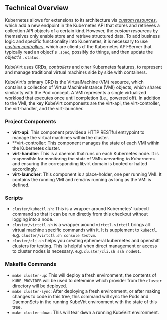## Technical Overview

Kubernetes allows for extensions to its architecture via
[*custom resources*]( https://Kubernetes.io/docs/concepts/extend-Kubernetes/api-extension/custom-resources/),
which add a new endpoint in the Kubernetes API that stores and retrieves a
collection API objects of a certain kind. However, the *custom resources*
by themselves only enable store and retrieve structured data. To add
business logic and specific functionality into Kubernetes, it is necessary
to use
[*custom controllers*]( https://Kubernetes.io/docs/concepts/extend-Kubernetes/),
which are clients of the Kubernetes API-Server that typically read an
object's `.spec`, possibly do things, and then update the object's
`.status`.

KubeVirt uses CRDs, *controllers* and other Kubernetes features, to
represent and manage traditional virtual machines side by side with
containers.

KubeVirt's primary CRD is the VirtualMachine (VM) resource, which contains
a collection of VirtualMachineInstance (VMI) objects, which shares
similarity with the Pod concept. A VMI represents a single virtualized
workload that executes once until completion (i.e., powered off). In
addition to the VMI, the key KubeVirt components are the virt-api, the
virt-controller, the virt-handler, and the virt-launcher.

### Project Components

 * **virt-api**: This component provides a HTTP RESTful entrypoint to manage
   the virtual machines within the cluster.
 * **virt-controller: This component manages the state of each VMI within the
   Kubernetes cluster.
 * **virt-handler**: This is a daemon that runs on each Kubernetes node. It is
   responsible for monitoring the state of VMIs according to Kubernetes and
   ensuring the corresponding libvirt domain is booted or halted accordingly.
 * **virt-launcher**: This component is a place-holder, one per running VMI. It
   contains the running VMI and remains running as long as the VMI is defined.

### Scripts

 * `cluster/kubectl.sh`: This is a wrapper around Kubernetes' kubectl command so
   that it can be run directly from this checkout without logging into a node.
 * `cluster/virtctl.sh` is a wrapper around `virtctl`. `virtctl` brings all
   virtual machine specific commands with it. It is supplement to `kubectl`.
   e.g. `cluster/virtctl.sh console testvm`.
 * `cluster/cli.sh` helps you creating ephemeral kubernetes and openshift
   clusters for testing. This is helpful when direct management or access to
   cluster nodes is necessary. e.g. `cluster/cli.sh ssh node01`.

### Makefile Commands

 * `make cluster-up`: This will deploy a fresh environment, the contents of
   `KUBE_PROVIDER` will be used to determine which provider from the `cluster`
   directory will be deployed.
 * `make cluster-sync`: After deploying a fresh environment, or after making
   changes to code in this tree, this command will sync the Pods and DaemonSets
   in the running KubeVirt environment with the state of this tree.
 * `make cluster-down`: This will tear down a running KubeVirt environment.
